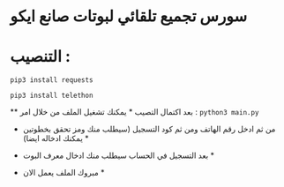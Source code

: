 # سورس تجميع تلقائي لبوتات صانع ايكو

 
# التنصيب : 
``pip3 install requests``

``pip3 install telethon``

** بعد اكتمال التصيب * يمكنك تشغيل الملف من خلال امر : 
``python3 main.py``

* من ثم ادخل رقم الهاتف ومن ثم كود التسجيل (سيطلب منك ومز تحقق بخطوتين يمكنك ادخاله ايضا) *

* بعد التسجيل في الحساب سيطلب منك ادخال معرف البوت *

* مبروك الملف يعمل الان *
